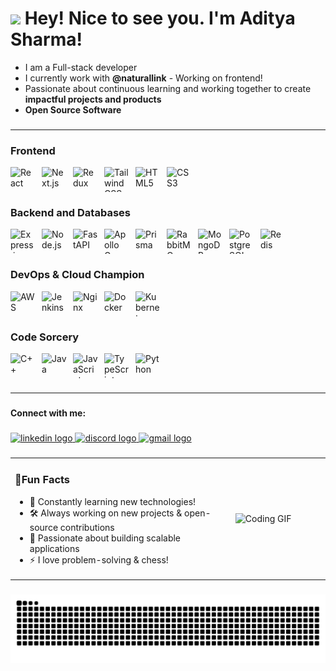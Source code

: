 <h1><img src="https://emojis.slackmojis.com/emojis/images/1531849430/4246/blob-sunglasses.gif?1531849430" width="30"/> Hey! Nice to see you. I'm Aditya Sharma!</h1>

- I am a Full-stack developer
- I currently work with **@naturallink** - Working on frontend!
- Passionate about continuous learning and working together to create **impactful projects and products**
- **Open Source Software**

###

---


### Frontend
<div style="display: flex; flex-direction: row; align-items: center;">
  <img src="https://skillicons.dev/icons?i=react" alt="React" width="40" height="40" style="margin-right: 10px;" />
  <img src="https://skillicons.dev/icons?i=nextjs" alt="Next.js" width="40" height="40" style="margin-right: 10px;" />
  <img src="https://skillicons.dev/icons?i=redux" alt="Redux" width="40" height="40" style="margin-right: 10px;" />
  <img src="https://skillicons.dev/icons?i=tailwind" alt="TailwindCSS" width="40" height="40" style="margin-right: 10px;" />
  <img src="https://skillicons.dev/icons?i=html" alt="HTML5" width="40" height="40" style="margin-right: 10px;" />
  <img src="https://skillicons.dev/icons?i=css" alt="CSS3" width="40" height="40" style="margin-right: 10px;" />
</div>

### Backend and Databases
<div style="display: flex; flex-direction: row; align-items: center;">
  <img src="https://skillicons.dev/icons?i=express" alt="Express.js" width="40" height="40" style="margin-right: 10px;" />
  <img src="https://skillicons.dev/icons?i=nodejs" alt="Node.js" width="40" height="40" style="margin-right: 10px;" />
  <img src="https://skillicons.dev/icons?i=fastapi" alt="FastAPI" width="40" height="40" style="margin-right: 10px;" />
  <img src="https://skillicons.dev/icons?i=graphql" alt="Apollo GraphQL" width="40" height="40" style="margin-right: 10px;" />
  <img src="https://skillicons.dev/icons?i=prisma" alt="Prisma" width="40" height="40" style="margin-right: 10px;" />
  <img src="https://skillicons.dev/icons?i=rabbitmq" alt="RabbitMQ" width="40" height="40" style="margin-right: 10px;" />
  <img src="https://skillicons.dev/icons?i=mongodb" alt="MongoDB" width="40" height="40" style="margin-right: 10px;" />
  <img src="https://skillicons.dev/icons?i=postgres" alt="PostgreSQL" width="40" height="40" style="margin-right: 10px;" />
  <img src="https://skillicons.dev/icons?i=redis" alt="Redis" width="40" height="40" style="margin-right: 10px;" />
</div>

### DevOps & Cloud Champion
<div style="display: flex; flex-direction: row; align-items: center;">
  <img src="https://skillicons.dev/icons?i=aws" alt="AWS" width="40" height="40" style="margin-right: 10px;" />
  <img src="https://skillicons.dev/icons?i=jenkins" alt="Jenkins" width="40" height="40" style="margin-right: 10px;" />
  <img src="https://skillicons.dev/icons?i=nginx" alt="Nginx" width="40" height="40" style="margin-right: 10px;" />
  <img src="https://skillicons.dev/icons?i=docker" alt="Docker" width="40" height="40" style="margin-right: 10px;" />
  <img src="https://skillicons.dev/icons?i=kubernetes" alt="Kubernetes" width="40" height="40" style="margin-right: 10px;" />
</div>

### Code Sorcery
<div style="display: flex; flex-direction: row; align-items: center;">
  <img src="https://skillicons.dev/icons?i=cpp" alt="C++" width="40" height="40" style="margin-right: 10px;" />
  <img src="https://skillicons.dev/icons?i=java" alt="Java" width="40" height="40" style="margin-right: 10px;" />
  <img src="https://skillicons.dev/icons?i=js" alt="JavaScript" width="40" height="40" style="margin-right: 10px;" />
  <img src="https://skillicons.dev/icons?i=ts" alt="TypeScript" width="40" height="40" style="margin-right: 10px;" />
  <img src="https://skillicons.dev/icons?i=py" alt="Python" width="40" height="40" style="margin-right: 10px;" />
</div>

###

----

###

<h4 align="left">Connect with me:</h4>

###

<div align="left">
  <a href="https://www.linkedin.com/in/adityaasharmaa/" target="_blank">
    <img src="https://raw.githubusercontent.com/maurodesouza/profile-readme-generator/master/src/assets/icons/social/linkedin/default.svg" width="51" height="37" alt="linkedin logo"  />
  </a>
  <a href="https://discord.com/users/axdityxa" target="_blank">
    <img src="https://raw.githubusercontent.com/maurodesouza/profile-readme-generator/master/src/assets/icons/social/discord/default.svg" width="51" height="37" alt="discord logo"  />
  </a>
  <a href="as1657971@gmail.com" target="_blank">
    <img src="https://raw.githubusercontent.com/maurodesouza/profile-readme-generator/master/src/assets/icons/social/gmail/default.svg" width="51" height="37" alt="gmail logo"  />
  </a>
</div>

###

<table>
<tr>
<td width="70%">

### 🤯Fun Facts

- 🧠 Constantly learning new technologies!
- 🛠 Always working on new projects & open-source contributions
- 🎯 Passionate about building scalable applications
- ⚡ I love problem-solving & chess!

</td>
<td width="30%">
<img width="250" src="https://i.imgflip.com/65efzo.gif" alt="Coding GIF"/>
</td>
</tr>
</table>

###

<img src="https://raw.githubusercontent.com/Axdityxa/Axdityxa/output/snake.svg" alt="Snake animation" />

###
